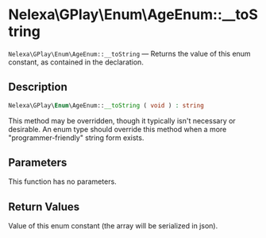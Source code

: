 # Nelexa\GPlay\Enum\AgeEnum::__toString
`Nelexa\GPlay\Enum\AgeEnum::__toString` — Returns the value of this enum constant, as contained in the declaration.

## Description
```php
Nelexa\GPlay\Enum\AgeEnum::__toString ( void ) : string
```
This method may be overridden, though it typically isn't necessary or desirable.
An enum type should override this method when a more "programmer-friendly"
string form exists.

## Parameters
This function has no parameters.

## Return Values
Value of this enum constant (the array will be serialized in json).

